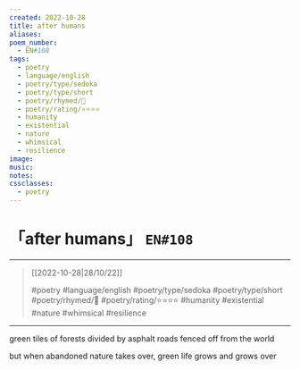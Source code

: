 ```yaml
---
created: 2022-10-28
title: after humans
aliases:
poem_number:
  - EN#108
tags:
  - poetry
  - language/english
  - poetry/type/sedoka
  - poetry/type/short
  - poetry/rhymed/🔴
  - poetry/rating/⭐⭐⭐⭐
  - humanity
  - existential
  - nature
  - whimsical
  - resilience
image:
music:
notes:
cssclasses:
  - poetry
---
```

# 「after humans」 `EN#108`

---

> [[2022-10-28|28/10/22]]
> 
> #poetry 
> #language/english 
> #poetry/type/sedoka #poetry/type/short 
> #poetry/rhymed/🔴 
> #poetry/rating/⭐⭐⭐⭐ 
> #humanity #existential #nature #whimsical #resilience 

---

green tiles of forests
divided by asphalt roads
fenced off from the world

but when abandoned
nature takes over, green life
grows and grows over 